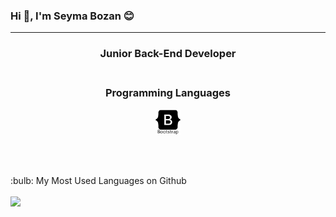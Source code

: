 ### Hi 👋, I'm Seyma Bozan 😊
<hr>
<h3 align="center"><b>Junior Back-End Developer</b></h3>

<h3 align="center"><br>Programming Languages</h3>

<p align="center">
<img src="https://raw.githubusercontent.com/devicons/devicon/master/icons/bootstrap/bootstrap-plain-wordmark.svg" alt="bootstrap" width="40" height="40"/>
</p>

<br><br>
  
<summary>:bulb:  My Most Used Languages on Github </summary><br>
<img src="https://github-readme-stats.vercel.app/api/top-langs/?username=seymabozan&layout=compact" >

